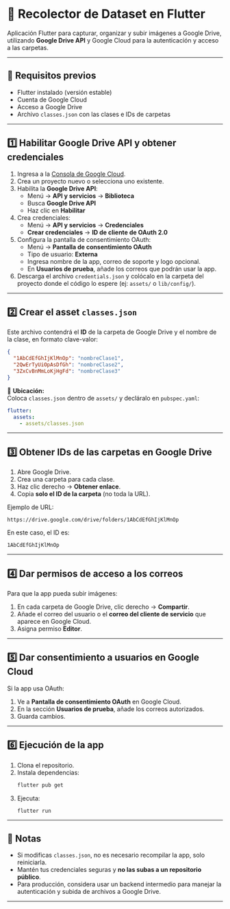 # 📸 Recolector de Dataset en Flutter

Aplicación Flutter para capturar, organizar y subir imágenes a Google Drive, utilizando **Google Drive API** y Google Cloud para la autenticación y acceso a las carpetas.

---

## 🚀 Requisitos previos

- Flutter instalado (versión estable)
- Cuenta de Google Cloud
- Acceso a Google Drive
- Archivo `classes.json` con las clases e IDs de carpetas

---

## 1️⃣ Habilitar Google Drive API y obtener credenciales

1. Ingresa a la [Consola de Google Cloud](https://console.cloud.google.com/).
2. Crea un proyecto nuevo o selecciona uno existente.
3. Habilita la **Google Drive API**:
   - Menú → **API y servicios** → **Biblioteca**
   - Busca **Google Drive API**
   - Haz clic en **Habilitar**
4. Crea credenciales:
   - Menú → **API y servicios** → **Credenciales**
   - **Crear credenciales** → **ID de cliente de OAuth 2.0**
5. Configura la pantalla de consentimiento OAuth:
   - Menú → **Pantalla de consentimiento OAuth**
   - Tipo de usuario: **Externa**
   - Ingresa nombre de la app, correo de soporte y logo opcional.
   - En **Usuarios de prueba**, añade los correos que podrán usar la app.
6. Descarga el archivo `credentials.json` y colócalo en la carpeta del proyecto donde el código lo espere (ej: `assets/` o `lib/config/`).

---

## 2️⃣ Crear el asset `classes.json`

Este archivo contendrá el **ID** de la carpeta de Google Drive y el nombre de la clase, en formato clave-valor:

```json
{
  "1AbCdEfGhIjKlMnOp": "nombreClase1",
  "2QwErTyUiOpAsDfGh": "nombreClase2",
  "3ZxCvBnMmLoKjHgFd": "nombreClase3"
}
```

📂 **Ubicación:**  
Coloca `classes.json` dentro de `assets/` y decláralo en `pubspec.yaml`:

```yaml
flutter:
  assets:
    - assets/classes.json
```

---

## 3️⃣ Obtener IDs de las carpetas en Google Drive

1. Abre Google Drive.
2. Crea una carpeta para cada clase.
3. Haz clic derecho → **Obtener enlace**.
4. Copia **solo el ID de la carpeta** (no toda la URL).

Ejemplo de URL:  
```
https://drive.google.com/drive/folders/1AbCdEfGhIjKlMnOp
```
En este caso, el ID es:  
```
1AbCdEfGhIjKlMnOp
```

---

## 4️⃣ Dar permisos de acceso a los correos

Para que la app pueda subir imágenes:

1. En cada carpeta de Google Drive, clic derecho → **Compartir**.
2. Añade el correo del usuario o el **correo del cliente de servicio** que aparece en Google Cloud.
3. Asigna permiso **Editor**.

---

## 5️⃣ Dar consentimiento a usuarios en Google Cloud

Si la app usa OAuth:

1. Ve a **Pantalla de consentimiento OAuth** en Google Cloud.
2. En la sección **Usuarios de prueba**, añade los correos autorizados.
3. Guarda cambios.

---

## 6️⃣ Ejecución de la app

1. Clona el repositorio.
2. Instala dependencias:
   ```bash
   flutter pub get
   ```
3. Ejecuta:
   ```bash
   flutter run
   ```

---

## 📌 Notas

- Si modificas `classes.json`, no es necesario recompilar la app, solo reiniciarla.
- Mantén tus credenciales seguras y **no las subas a un repositorio público**.
- Para producción, considera usar un backend intermedio para manejar la autenticación y subida de archivos a Google Drive.

---
